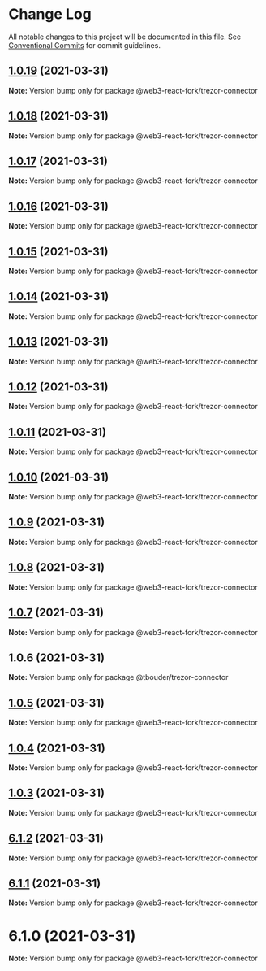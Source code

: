 # Change Log

All notable changes to this project will be documented in this file.
See [Conventional Commits](https://conventionalcommits.org) for commit guidelines.

## [1.0.19](https://github.com/TBouder/web3-react-fork/compare/@web3-react-fork/trezor-connector@1.0.18...@web3-react-fork/trezor-connector@1.0.19) (2021-03-31)

**Note:** Version bump only for package @web3-react-fork/trezor-connector





## [1.0.18](https://github.com/TBouder/web3-react-fork/compare/@web3-react-fork/trezor-connector@1.0.17...@web3-react-fork/trezor-connector@1.0.18) (2021-03-31)

**Note:** Version bump only for package @web3-react-fork/trezor-connector





## [1.0.17](https://github.com/TBouder/web3-react-fork/compare/@web3-react-fork/trezor-connector@1.0.16...@web3-react-fork/trezor-connector@1.0.17) (2021-03-31)

**Note:** Version bump only for package @web3-react-fork/trezor-connector





## [1.0.16](https://github.com/TBouder/web3-react-fork/compare/@web3-react-fork/trezor-connector@1.0.15...@web3-react-fork/trezor-connector@1.0.16) (2021-03-31)

**Note:** Version bump only for package @web3-react-fork/trezor-connector





## [1.0.15](https://github.com/TBouder/web3-react-fork/compare/@web3-react-fork/trezor-connector@1.0.14...@web3-react-fork/trezor-connector@1.0.15) (2021-03-31)

**Note:** Version bump only for package @web3-react-fork/trezor-connector





## [1.0.14](https://github.com/TBouder/web3-react-fork/compare/@web3-react-fork/trezor-connector@1.0.13...@web3-react-fork/trezor-connector@1.0.14) (2021-03-31)

**Note:** Version bump only for package @web3-react-fork/trezor-connector





## [1.0.13](https://github.com/TBouder/web3-react-fork/compare/@web3-react-fork/trezor-connector@1.0.12...@web3-react-fork/trezor-connector@1.0.13) (2021-03-31)

**Note:** Version bump only for package @web3-react-fork/trezor-connector





## [1.0.12](https://github.com/TBouder/web3-react-fork/compare/@web3-react-fork/trezor-connector@1.0.11...@web3-react-fork/trezor-connector@1.0.12) (2021-03-31)

**Note:** Version bump only for package @web3-react-fork/trezor-connector





## [1.0.11](https://github.com/TBouder/web3-react-fork/compare/@web3-react-fork/trezor-connector@1.0.10...@web3-react-fork/trezor-connector@1.0.11) (2021-03-31)

**Note:** Version bump only for package @web3-react-fork/trezor-connector





## [1.0.10](https://github.com/TBouder/web3-react-fork/compare/@web3-react-fork/trezor-connector@1.0.9...@web3-react-fork/trezor-connector@1.0.10) (2021-03-31)

**Note:** Version bump only for package @web3-react-fork/trezor-connector





## [1.0.9](https://github.com/TBouder/web3-react-fork/compare/@web3-react-fork/trezor-connector@1.0.8...@web3-react-fork/trezor-connector@1.0.9) (2021-03-31)

**Note:** Version bump only for package @web3-react-fork/trezor-connector





## [1.0.8](https://github.com/TBouder/web3-react-fork/compare/@web3-react-fork/trezor-connector@1.0.7...@web3-react-fork/trezor-connector@1.0.8) (2021-03-31)

**Note:** Version bump only for package @web3-react-fork/trezor-connector





## [1.0.7](https://github.com/TBouder/web3-react-fork/compare/@web3-react-fork/trezor-connector@1.0.5...@web3-react-fork/trezor-connector@1.0.7) (2021-03-31)

**Note:** Version bump only for package @web3-react-fork/trezor-connector





## 1.0.6 (2021-03-31)

**Note:** Version bump only for package @tbouder/trezor-connector





## [1.0.5](https://github.com/TBouder/web3-react-fork/compare/@web3-react-fork/trezor-connector@1.0.4...@web3-react-fork/trezor-connector@1.0.5) (2021-03-31)

**Note:** Version bump only for package @web3-react-fork/trezor-connector





## [1.0.4](https://github.com/TBouder/web3-react-fork/compare/@web3-react-fork/trezor-connector@1.0.3...@web3-react-fork/trezor-connector@1.0.4) (2021-03-31)

**Note:** Version bump only for package @web3-react-fork/trezor-connector





## [1.0.3](https://github.com/TBouder/web3-react-fork/compare/@web3-react-fork/trezor-connector@6.1.2...@web3-react-fork/trezor-connector@1.0.3) (2021-03-31)

**Note:** Version bump only for package @web3-react-fork/trezor-connector





## [6.1.2](https://github.com/TBouder/web3-react-fork/compare/@web3-react-fork/trezor-connector@6.1.1...@web3-react-fork/trezor-connector@6.1.2) (2021-03-31)

**Note:** Version bump only for package @web3-react-fork/trezor-connector





## [6.1.1](https://github.com/TBouder/web3-react-fork/compare/@web3-react-fork/trezor-connector@6.1.0...@web3-react-fork/trezor-connector@6.1.1) (2021-03-31)

**Note:** Version bump only for package @web3-react-fork/trezor-connector





# 6.1.0 (2021-03-31)

**Note:** Version bump only for package @web3-react-fork/trezor-connector
